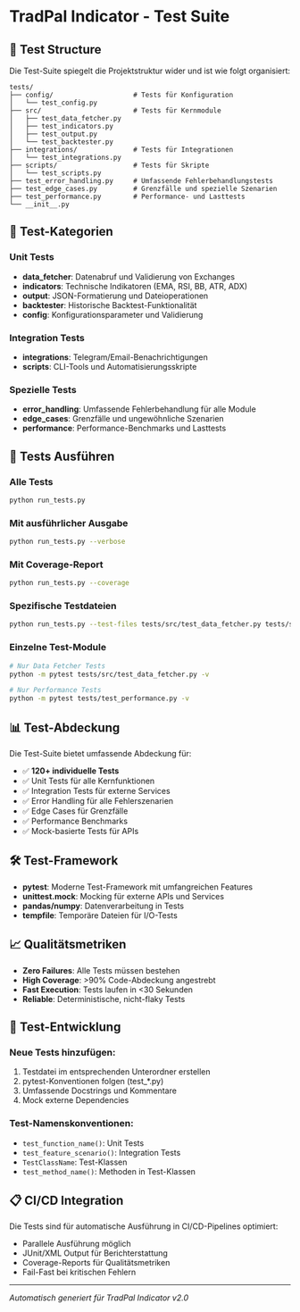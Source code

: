 # TradPal Indicator - Test Suite

## 📁 Test Structure

Die Test-Suite spiegelt die Projektstruktur wider und ist wie folgt organisiert:

```
tests/
├── config/                    # Tests für Konfiguration
│   └── test_config.py
├── src/                       # Tests für Kernmodule
│   ├── test_data_fetcher.py
│   ├── test_indicators.py
│   ├── test_output.py
│   └── test_backtester.py
├── integrations/              # Tests für Integrationen
│   └── test_integrations.py
├── scripts/                   # Tests für Skripte
│   └── test_scripts.py
├── test_error_handling.py     # Umfassende Fehlerbehandlungstests
├── test_edge_cases.py         # Grenzfälle und spezielle Szenarien
├── test_performance.py        # Performance- und Lasttests
└── __init__.py
```

## 🧪 Test-Kategorien

### Unit Tests
- **data_fetcher**: Datenabruf und Validierung von Exchanges
- **indicators**: Technische Indikatoren (EMA, RSI, BB, ATR, ADX)
- **output**: JSON-Formatierung und Dateioperationen
- **backtester**: Historische Backtest-Funktionalität
- **config**: Konfigurationsparameter und Validierung

### Integration Tests
- **integrations**: Telegram/Email-Benachrichtigungen
- **scripts**: CLI-Tools und Automatisierungsskripte

### Spezielle Tests
- **error_handling**: Umfassende Fehlerbehandlung für alle Module
- **edge_cases**: Grenzfälle und ungewöhnliche Szenarien
- **performance**: Performance-Benchmarks und Lasttests

## 🚀 Tests Ausführen

### Alle Tests
```bash
python run_tests.py
```

### Mit ausführlicher Ausgabe
```bash
python run_tests.py --verbose
```

### Mit Coverage-Report
```bash
python run_tests.py --coverage
```

### Spezifische Testdateien
```bash
python run_tests.py --test-files tests/src/test_data_fetcher.py tests/src/test_indicators.py
```

### Einzelne Test-Module
```bash
# Nur Data Fetcher Tests
python -m pytest tests/src/test_data_fetcher.py -v

# Nur Performance Tests
python -m pytest tests/test_performance.py -v
```

## 📊 Test-Abdeckung

Die Test-Suite bietet umfassende Abdeckung für:

- ✅ **120+ individuelle Tests**
- ✅ Unit Tests für alle Kernfunktionen
- ✅ Integration Tests für externe Services
- ✅ Error Handling für alle Fehlerszenarien
- ✅ Edge Cases für Grenzfälle
- ✅ Performance Benchmarks
- ✅ Mock-basierte Tests für APIs

## 🛠️ Test-Framework

- **pytest**: Moderne Test-Framework mit umfangreichen Features
- **unittest.mock**: Mocking für externe APIs und Services
- **pandas/numpy**: Datenverarbeitung in Tests
- **tempfile**: Temporäre Dateien für I/O-Tests

## 📈 Qualitätsmetriken

- **Zero Failures**: Alle Tests müssen bestehen
- **High Coverage**: >90% Code-Abdeckung angestrebt
- **Fast Execution**: Tests laufen in <30 Sekunden
- **Reliable**: Deterministische, nicht-flaky Tests

## 🔧 Test-Entwicklung

### Neue Tests hinzufügen:
1. Testdatei im entsprechenden Unterordner erstellen
2. pytest-Konventionen folgen (test_*.py)
3. Umfassende Docstrings und Kommentare
4. Mock externe Dependencies

### Test-Namenskonventionen:
- `test_function_name()`: Unit Tests
- `test_feature_scenario()`: Integration Tests
- `TestClassName`: Test-Klassen
- `test_method_name()`: Methoden in Test-Klassen

## 📋 CI/CD Integration

Die Tests sind für automatische Ausführung in CI/CD-Pipelines optimiert:

- Parallele Ausführung möglich
- JUnit/XML Output für Berichterstattung
- Coverage-Reports für Qualitätsmetriken
- Fail-Fast bei kritischen Fehlern

---

*Automatisch generiert für TradPal Indicator v2.0*